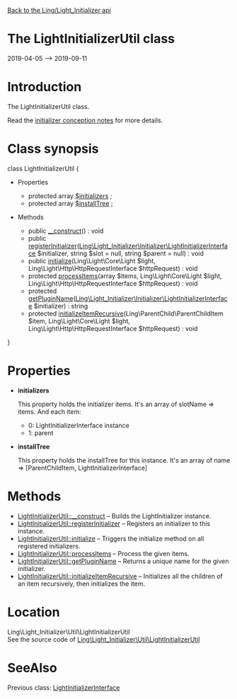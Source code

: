 [Back to the Ling/Light_Initializer api](https://github.com/lingtalfi/Light_Initializer/blob/master/doc/api/Ling/Light_Initializer.md)



The LightInitializerUtil class
================
2019-04-05 --> 2019-09-11






Introduction
============

The LightInitializerUtil class.

Read the [initializer conception notes](https://github.com/lingtalfi/Light_Initializer/blob/master/doc/pages/initializer-conception-notes.md) for more details.



Class synopsis
==============


class <span class="pl-k">LightInitializerUtil</span>  {

- Properties
    - protected array [$initializers](#property-initializers) ;
    - protected array [$installTree](#property-installTree) ;

- Methods
    - public [__construct](https://github.com/lingtalfi/Light_Initializer/blob/master/doc/api/Ling/Light_Initializer/Util/LightInitializerUtil/__construct.md)() : void
    - public [registerInitializer](https://github.com/lingtalfi/Light_Initializer/blob/master/doc/api/Ling/Light_Initializer/Util/LightInitializerUtil/registerInitializer.md)([Ling\Light_Initializer\Initializer\LightInitializerInterface](https://github.com/lingtalfi/Light_Initializer/blob/master/doc/api/Ling/Light_Initializer/Initializer/LightInitializerInterface.md) $initializer, string $slot = null, string $parent = null) : void
    - public [initialize](https://github.com/lingtalfi/Light_Initializer/blob/master/doc/api/Ling/Light_Initializer/Util/LightInitializerUtil/initialize.md)(Ling\Light\Core\Light $light, Ling\Light\Http\HttpRequestInterface $httpRequest) : void
    - protected [processItems](https://github.com/lingtalfi/Light_Initializer/blob/master/doc/api/Ling/Light_Initializer/Util/LightInitializerUtil/processItems.md)(array $items, Ling\Light\Core\Light $light, Ling\Light\Http\HttpRequestInterface $httpRequest) : void
    - protected [getPluginName](https://github.com/lingtalfi/Light_Initializer/blob/master/doc/api/Ling/Light_Initializer/Util/LightInitializerUtil/getPluginName.md)([Ling\Light_Initializer\Initializer\LightInitializerInterface](https://github.com/lingtalfi/Light_Initializer/blob/master/doc/api/Ling/Light_Initializer/Initializer/LightInitializerInterface.md) $initializer) : string
    - protected [initializeItemRecursive](https://github.com/lingtalfi/Light_Initializer/blob/master/doc/api/Ling/Light_Initializer/Util/LightInitializerUtil/initializeItemRecursive.md)(Ling\ParentChild\ParentChildItem $item, Ling\Light\Core\Light $light, Ling\Light\Http\HttpRequestInterface $httpRequest) : void

}




Properties
=============

- <span id="property-initializers"><b>initializers</b></span>

    This property holds the initializer items.
    It's an array of slotName => items.
    And each item:
    
    - 0: LightInitializerInterface instance
    - 1: parent
    
    

- <span id="property-installTree"><b>installTree</b></span>

    This property holds the installTree for this instance.
    It's an array of name => [ParentChildItem, LightInitializerInterface]
    
    



Methods
==============

- [LightInitializerUtil::__construct](https://github.com/lingtalfi/Light_Initializer/blob/master/doc/api/Ling/Light_Initializer/Util/LightInitializerUtil/__construct.md) &ndash; Builds the LightInitializer instance.
- [LightInitializerUtil::registerInitializer](https://github.com/lingtalfi/Light_Initializer/blob/master/doc/api/Ling/Light_Initializer/Util/LightInitializerUtil/registerInitializer.md) &ndash; Registers an initializer to this instance.
- [LightInitializerUtil::initialize](https://github.com/lingtalfi/Light_Initializer/blob/master/doc/api/Ling/Light_Initializer/Util/LightInitializerUtil/initialize.md) &ndash; Triggers the initialize method on all registered initializers.
- [LightInitializerUtil::processItems](https://github.com/lingtalfi/Light_Initializer/blob/master/doc/api/Ling/Light_Initializer/Util/LightInitializerUtil/processItems.md) &ndash; Process the given items.
- [LightInitializerUtil::getPluginName](https://github.com/lingtalfi/Light_Initializer/blob/master/doc/api/Ling/Light_Initializer/Util/LightInitializerUtil/getPluginName.md) &ndash; Returns a unique name for the given initializer.
- [LightInitializerUtil::initializeItemRecursive](https://github.com/lingtalfi/Light_Initializer/blob/master/doc/api/Ling/Light_Initializer/Util/LightInitializerUtil/initializeItemRecursive.md) &ndash; Initializes all the children of an item recursively, then initializes the item.





Location
=============
Ling\Light_Initializer\Util\LightInitializerUtil<br>
See the source code of [Ling\Light_Initializer\Util\LightInitializerUtil](https://github.com/lingtalfi/Light_Initializer/blob/master/Util/LightInitializerUtil.php)



SeeAlso
==============
Previous class: [LightInitializerInterface](https://github.com/lingtalfi/Light_Initializer/blob/master/doc/api/Ling/Light_Initializer/Initializer/LightInitializerInterface.md)<br>
